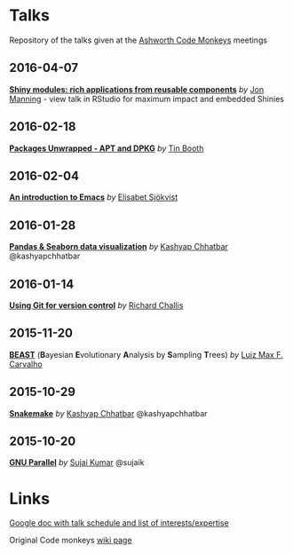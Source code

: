 # Talks
Repository of the talks given at the [Ashworth Code Monkeys](https://groups.google.com/forum/#!forum/ashworth-code-monkeys) meetings


## 2016-04-07
[**Shiny modules: rich applications from reusable components**](https://github.com/AshworthCodeMonkeys/talks/blob/master/2016-04-07_Shiny/codemonkeys.Rmd) *by* [Jon Manning](https://github.com/pinin4fjords) - view talk in RStudio for maximum impact and embedded Shinies

## 2016-02-18
[**Packages Unwrapped - APT and DPKG**](https://raw.githubusercontent.com/AshworthCodeMonkeys/talks/master/2016_02_18-DPKG.unwrAPT) *by* [Tin Booth](https://encrypted-tbn3.gstatic.com/images?q=tbn:ANd9GcQEQJMcouoZ8Rcs2-4GwCokkqgf1QTqJuMFGHnNlQtmCgcYM3yu8g)

## 2016-02-04
[**An introduction to Emacs**](https://github.com/AshworthCodeMonkeys/talks/blob/master/Introduction_to_Emacs.org) *by* [Elisabet Sjökvist](https://github.com/ESjokvist)

## 2016-01-28
[**Pandas & Seaborn data visualization**](https://github.com/AshworthCodeMonkeys/talks/tree/master/2016-01-28) *by* [Kashyap Chhatbar](https://github.com/kashyapchhatbar) @kashyapchhatbar

## 2016-01-14
[**Using Git for version control**](https://github.com/AshworthCodeMonkeys/talks/blob/master/2016-01-14-Using_Git_for_version_control.md) *by* [Richard Challis](https://github.com/rjchallis)

## 2015-11-20
[**BEAST**](https://github.com/AshworthCodeMonkeys/talks/blob/master/20_11_2015-BEAST_guts/BEAST_guts.md) (**B**ayesian **E**volutionary **A**nalysis by **S**ampling **T**rees) *by* [Luiz Max F. Carvalho](https://github.com/maxbiostat)

## 2015-10-29
[**Snakemake**](https://github.com/AshworthCodeMonkeys/talks/tree/master/2015-10-29_Snakemake) *by* [Kashyap Chhatbar](https://github.com/kashyapchhatbar) @kashyapchhatbar

## 2015-10-20 
[**GNU Parallel**](https://github.com/AshworthCodeMonkeys/talks/blob/master/2015-10-20.gnuparallel.md) *by* [Sujai Kumar](https://github.com/sujaikumar) @sujaik

# Links

[Google doc with talk schedule and list of interests/expertise](https://docs.google.com/spreadsheets/d/1TBd99HygEq2CR-AM2PcYrcsK5kliRFdgUQB0rcBQIDE)

Original Code monkeys [wiki page](https://www.wiki.ed.ac.uk/display/AshCodes/Ashworth+Codemonkeys) 

